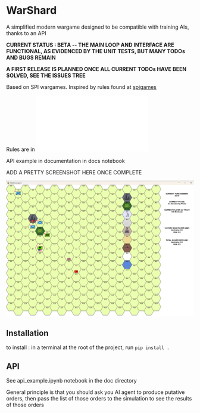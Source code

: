 # WarShard
A simplified modern wargame designed to be compatible with training AIs, thanks to an API

**CURRENT STATUS : BETA -- THE MAIN LOOP AND INTERFACE ARE FUNCTIONAL, AS EVIDENCED BY THE UNIT TESTS, BUT MANY TODOs AND BUGS REMAIN**

**A FIRST RELEASE IS PLANNED ONCE ALL CURRENT TODOs HAVE BEEN SOLVED, SEE THE ISSUES TREE**


Based on SPI wargames.
Inspired by rules found at [spigames](https://www.spigames.net/rules_downloads.htm)


Rules are in ![rules](./doc/rules.md)

API example in documentation in docs notebook

ADD A PRETTY SCREENSHOT HERE ONCE COMPLETE

![alt text](./screenshot.png)


## Installation

to install : in a terminal at the root of the project, run `pip install .`




## API

See api_example.ipynb notebook in the doc directory

General principle is that you should ask you AI agent to produce putative orders, then pass the list of those orders to the simulation
to see the results of those orders